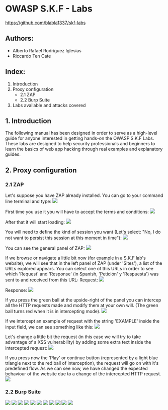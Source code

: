 # OWASP S.K.F - Labs
https://github.com/blabla1337/skf-labs

## Authors:
- Alberto Rafael Rodríguez Iglesias
- Riccardo Ten Cate

## Index:
1. Introduction
2. Proxy configuration
   -  2.1 ZAP
   -  2.2 Burp Suite
3. Labs available and attacks covered


## 1. Introduction
The following manual has been designed in order to serve as a high-level guide for anyone interested in getting hands-on the OWASP S.K.F Labs. These labs are designed to help security professionals and beginners to learn the basics of web app hacking through real examples and explanatory guides.

## 2. Proxy configuration
### 2.1 ZAP

Let's suppose you have ZAP already installed.
You can go to your command line terminal and type:
![](./images/zap/01.png)

First time you use it you will have to accept the terms and conditions:
![](./images/zap/02.png)

After that it will start loading:
![](./images/zap/03.png)

You will need to define the kind of session you want (Let's select: "No, I do not want to persist this session at this moment in time"):
![](./images/zap/04.png)

You can see the general panel of ZAP:
![](./images/zap/05.png)

If we browse or navigate a little bit now (for example in a S.K.F lab's website), we will see that in the left panel of ZAP (under 'Sites'), a list of the URLs explored appears.
You can select one of this URLs in order to see which 'Request' and 'Response' (in Spanish, 'Petición' y 'Respuesta') was sent to and received from this URL:
Request:
![](./images/zap/06.png)

Response:
![](./images/zap/07.png)

If you press the green ball at the upside-right of the panel you can intercep all the HTTP requests made and modify them at your own will. (The green ball turns red when it is in intercepting mode).
![](./images/zap/08.png)

If we intercept an example of request with the string 'EXAMPLE' inside the input field, we can see something like this:
![](./images/zap/09.png)

Let's change a little bit the request (in this case we will try to take advantage of a XSS vulnerability) by adding some extra text inside the intercepted request:
![](./images/zap/10.png)

If you press now the 'Play' or continue button (represented by a light blue triangle next to the red ball of interception), the request will go on with it's predefined flow.
As we can see now, we have changed the expected behaviour of the website due to a change of the intercepted HTTP request.
![](./images/zap/11.png)



### 2.2 Burp Suite
![](./images/burp/01.png)
![](./images/burp/02.png)
![](./images/burp/03.png)
![](./images/burp/04.png)
![](./images/burp/05.png)
![](./images/burp/06.png)
![](./images/burp/07.png)
![](./images/burp/08.png)
![](./images/burp/09.png)
![](./images/burp/10.png)
![](./images/burp/11.png)


